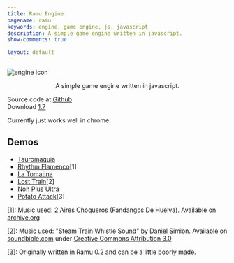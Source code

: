 ```yaml
---
title: Ramu Engine
pagename: ramu
keywords: engine, game engine, js, javascript
description: A simple game engine written in javascript.
show-comments: true

layout: default
---
```

![engine icon](https://camo.githubusercontent.com/1dc58b6bf552c9658f60acb29dc664bd8d38f971/68747470733a2f2f342e62702e626c6f6773706f742e636f6d2f2d387636466d7a7a6139466f2f576276435f524242522d492f41414141414141414866382f7450576c6569624c545a3079776278756f4f3767486d6a4a5f764175574b676251434c63424741732f73313630302f6c6f676f2e706e67)
<p align="center">A simple game engine written in javascript.</p>

Source code at [Github](https://github.com/HermesPasser/Ramu)   
Download [1.7](href="https://github.com/HermesPasser/Ramu/raw/master/Ramu.js)   

Currently just works well in chrome.  
## Demos  
* [Tauromaquia](tauromaquia/)
* [Rhythm Flamenco](rhythmflamenco/)[1]
* [La Tomatina](latomatina/)
* [Lost Train](losttrain/)[2]
* [Non Plus Ultra](nonplusultra/)
* [Potato Attack](potatoattack/)[3]

[1]: Music used: 2 Aires Choqueros (Fandangos De Huelva). Available on [archive.org](https://archive.org/details/PacoDeLuciaManitasDePlata)   

[2]: Music used: "Steam Train Whistle Sound" by Daniel Simion. Available on [soundbible.com](http://soundbible.com/2177-Steam-Train-Whistle.html) under [Creative Commons Attribution 3.0 ](https://creativecommons.org/licenses/by/3.0/?theme=Running_Club)   

[3]: Originally written in Ramu 0.2 and can be a little poorly made.
